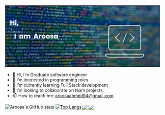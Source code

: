 [![MasterHead](/image/banner.png)](https://github.com/Aroosa-A)
- 👋 Hi, I’m Graduate software engineer
- 👀 I’m interested in programming roles
- 🌱 I’m currently learning Full Stack development
- 💞️ I’m looking to collaborate on team projects
- 📫 How to reach me: aroosaahmed94@gmail.com

<!---
Aroosa-A/Aroosa-A is a ✨ special ✨ repository because its `README.md` (this file) appears on your GitHub profile.
You can click the Preview link to take a look at your changes.
--->
![Aroosa's GitHub stats](https://github-readme-stats.vercel.app/api?username=Aroosa-A&show_icons=true&theme=radical&hide=stars&align=center)
[![Top Langs](https://github-readme-stats.vercel.app/api/top-langs/?username=Aroosa-A&layout=compact&theme=radical)](https://github.com/Aroosa-A/github-readme-stats)
<a href="https://github.com/Aroosa-A/github-readme-stats">
  <img align="center" src="https://github-readme-stats.vercel.app/api?username=Aroosa-A&show_icons=true&theme=radical&hide=stars)/?username=Aroosa-A&repo=github-readme-stats" />
</a>
<a href="https://github.com/Aroosa-A/convoychat">
  <img align="center" src="https://github-readme-stats.vercel.app/api/top-langs/?username=Aroosa-A&theme=radical&layout=compact)](https://github.com/Aroosa-A/github-readme-stats)/?username=Aroosa-A&repo=convoychat" />
</a>
